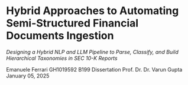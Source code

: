 # Hybrid Approaches to Automating Semi-Structured Financial Documents Ingestion

_Designing a Hybrid NLP and LLM Pipeline to Parse, Classify, and Build Hierarchical Taxonomies in SEC 10-K Reports_

Emanuele Ferrari
GH1019592
B199 Dissertation
Prof. Dr. Dr. Varun Gupta 
January 05, 2025 
